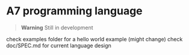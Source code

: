 # A7 programming language

> **Warning** Still in development

check examples folder for a hello world example (might change)
check doc/SPEC.md for current language design 